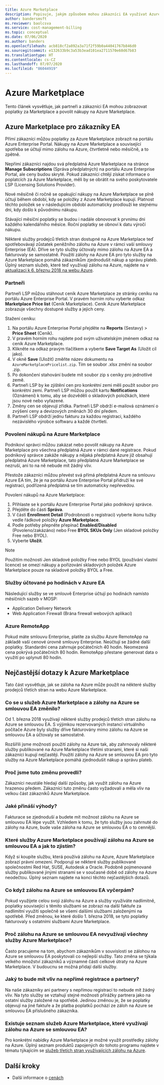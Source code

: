 ```yaml
---
title: Azure Marketplace
description: Popisuje, jakým způsobem mohou zákazníci EA využívat Azure Marketplace.
author: bandersmsft
ms.reviewer: baolcsva
ms.service: cost-management-billing
ms.topic: conceptual
ms.date: 07/06/2020
ms.author: banders
ms.openlocfilehash: acb818cf2a892a3a71f2f59b0a44041767b846d0
ms.sourcegitcommit: e132633b9c3a53b3ead101ea2711570e60d67b83
ms.translationtype: HT
ms.contentlocale: cs-CZ
ms.lasthandoff: 07/07/2020
ms.locfileid: "86044919"
---
```

# <a name="azure-marketplace"></a>Azure Marketplace

Tento článek vysvětluje, jak partneři a zákazníci EA mohou zobrazovat poplatky za Marketplace a povolit nákupy na Azure Marketplace.

## <a name="azure-marketplace-for-ea-customers"></a>Azure Marketplace pro zákazníky EA

Přímí zákazníci můžou poplatky za Azure Marketplace zobrazit na portálu Azure Enterprise Portal. Nákupy na Azure Marketplace a související spotřeba se účtují mimo zálohu na Azure, čtvrtletně nebo měsíčně, a to zpětně.

Nepřímí zákazníci najdou svá předplatná Azure Marketplace na stránce **Manage Subscriptions** (Správa předplatných) na portálu Azure Enterprise Portal, ale ceny budou skryté. Pokud zákazníci chtějí získat informace o poplatcích za Azure Marketplace, měli by se obrátit na svého poskytovatele LSP (Licensing Solutions Provider).

Nové měsíčně či ročně se opakující nákupy na Azure Marketplace se plně účtují během období, kdy se položky z Azure Marketplace kupují. Platnost těchto položek se v následujícím období automaticky prodlouží ke stejnému dni, kdy došlo k původnímu nákupu.

Stávající měsíční poplatky se budou i nadále obnovovat k prvnímu dni každého kalendářního měsíce. Roční poplatky se obnoví k datu výročí nákupu.

Některé služby prodejců třetích stran dostupné na Azure Marketplace teď spotřebovávají zůstatek peněžního zálohu na Azure v rámci vaší smlouvy Enterprise (EA). Dříve se tyto služby účtovaly mimo zálohu na Azure EA a fakturovaly se samostatně. Použití zálohy na Azure EA pro tyto služby na Azure Marketplace pomáhá zákazníkům zjednodušit nákup a správu plateb. Úplný seznam služeb, které teď využívají zálohu na Azure, najdete na v [aktualizaci k 6. březnu 2018 na webu Azure](https://azure.microsoft.com/updates/azure-marketplace-third-party-reseller-services-now-use-azure-monetary-commitment/).

### <a name="partners"></a>Partneři

Partneři LSP můžou stáhnout ceník Azure Marketplace ze stránky ceníku na portálu Azure Enterprise Portal. V pravém horním rohu vyberte odkaz **Marketplace Price list** (Ceník Marketplace). Ceník Azure Marketplace zobrazuje všechny dostupné služby a jejich ceny.

Stažení ceníku:

1. Na portálu Azure Enterprise Portal přejděte na **Reports** (Sestavy)  >  **Price Sheet** (Ceník).
1. V pravém horním rohu najdete pod svým uživatelským jménem odkaz na ceník Azure Marketplace.
1. Klikněte na odkaz pravým tlačítkem a vyberte **Save Target As** (Uložit cíl jako).
1. V okně **Save** (Uložit) změňte název dokumentu na `AzureMarketplacePricelist.zip`. Tím se soubor .xlsx změní na soubor .zip.
1. Po dokončení stahování budete mít soubor zip s ceníky pro jednotlivé země.
1. Partneři LSP by ke zjištění cen pro konkrétní zemi měli použít soubor pro konkrétní zemi. Partneři LSP můžou použít kartu **Notifications** (Oznámení) k tomu, aby se dozvěděli o skladových položkách, které jsou nové nebo vyřazené.
1. Změny cen se objevují zřídka. Partneři LSP obdrží e-mailová oznámení o zvýšení ceny a devizových změnách 30 dní předem.
1. Partneři LSP obdrží jednu fakturu za každou registraci, každého nezávislého výrobce softwaru a každé čtvrtletí.

### <a name="enabling-azure-marketplace-purchases"></a>Povolení nákupů na Azure Marketplace

Podnikoví správci můžou zakázat nebo povolit nákupy na Azure Marketplace pro všechna předplatná Azure v rámci dané registrace. Pokud podnikový správce zakáže nákupy a nějaká předplatná Azure již obsahují předplatná Azure Marketplace, tato předplatná Azure Marketplace se nezruší, ani to na ně nebude mít žádný vliv.

Přestože zákazníci můžou převést svá přímá předplatná Azure na smlouvu Azure EA tím, že je na portálu Azure Enterprise Portal přidruží ke své registraci, podřízená předplatná se tím automaticky nepřevedou.

Povolení nákupů na Azure Marketplace:

1. Přihlaste se k portálu Azure Enterprise Portal jako podnikový správce.
1. Přejděte do části **Správa**.
1. V části **Enrollment Detail** (Podrobnosti o registraci) vyberte ikonu tužky vedle řádkové položky **Azure Marketplace**.
1. Podle potřeby přepněte přepínač **Enabled/Disabled** (Povoleno/zakázáno) nebo Free **BYOL SKUs Only** (Jen skladové položky Free nebo BYOL).
1. Vyberte **Uložit**.

> [!NOTE]
> Použitím možnosti Jen skladové položky Free nebo BYOL (používání vlastní licence) se omezí nákupy a pořizování skladových položek Azure Marketplace pouze na skladové položky BYOL a Free.

### <a name="services-billed-hourly-for-azure-ea"></a>Služby účtované po hodinách v Azure EA

Následující služby se ve smlouvě Enterprise účtují po hodinách namísto měsíčních sazeb v MOSP:

- Application Delivery Network
- Web Application Firewall (Brána firewall webových aplikací)

### <a name="azure-remoteapp"></a>Azure RemoteApp

Pokud máte smlouvu Enterprise, platíte za službu Azure RemoteApp na základě vaší cenové úrovně smlouvy Enterprise. Neúčtují se žádné další poplatky. Standardní cena zahrnuje počátečních 40 hodin. Neomezená cena pokrývá počátečních 80 hodin. RemoteApp přestane generovat data o využití po uplynutí 80 hodin.

## <a name="azure-marketplace-faq"></a>Nejčastější dotazy k Azure Marketplace

Tato část vysvětluje, jak se záloha na Azure může použít na některé služby prodejců třetích stran na webu Azure Marketplace.

### <a name="what-changed-with-azure-marketplace-services-and-azure-ea-prepayment"></a>Co se u služeb Azure Marketplace a zálohy na Azure se smlouvou EA změnilo?

Od 1. března 2018 využívají některé služby prodejců třetích stran zálohu na Azure se smlouvou EA. S výjimkou rezervovaných instancí virtuálního počítače Azure byly služby dříve fakturovány mimo zálohu na Azure se smlouvou EA a účtovaly se samostatně.

Rozšířili jsme možnosti použití zálohy na Azure tak, aby zahrnovaly některé služby publikované na Azure Marketplace třetími stranami, které si naši zákazníci kupují nejčastěji. Použití zálohy na Azure se smlouvou EA pro tyto služby na Azure Marketplace pomáhá zjednodušit nákup a správu plateb.

### <a name="why-did-we-make-this-change"></a>Proč jsme tuto změnu provedli?

Zákazníci neustále hledají další způsoby, jak využít zálohu na Azure hrazenou předem. Zákazníci tuto změnu často vyžadovali a měla vliv na velkou část zákazníků Azure Marketplace.

### <a name="how-do-you-benefit"></a>Jaké přináší výhody?

Fakturace se zjednoduší a budete mít možnost zálohu na Azure se smlouvou EA lépe využít. Vzhledem k tomu, že tyto služby jsou zahrnuté do zálohy na Azure, bude vaše záloha na Azure se smlouvou EA o to cennější.

### <a name="what-azure-marketplace-services-use-azure-ea-prepayment-and-how-do-i-know"></a>Které služby Azure Marketplace používají zálohu na Azure se smlouvou EA a jak to zjistím?

Když si koupíte službu, která používá zálohu na Azure, Azure Marketplace zobrazí právní omezení. Podporují se některé služby publikované společnostmi Red Hat, SUSE, Autodesk a Oracle. Podobně pojmenované služby publikované jinými stranami se v současné době od zálohy na Azure neodečtou. Úplný seznam najdete na konci těchto nejčastějších dotazů.

### <a name="what-if-my-azure-ea-prepayment-runs-out"></a>Co když zálohu na Azure se smlouvou EA vyčerpám?

Pokud využijete celou svoji zálohu na Azure a služby využíváte nadlimitně, poplatky související s těmito službami se zobrazí na další faktuře za nadlimitní využití společně se všemi dalšími službami založenými na spotřebě. Před změnou, ke které došlo 1. března 2018, se tyto poplatky fakturovaly s ostatními službami Azure Marketplace.

### <a name="why-dont-all-azure-marketplaces-consume-azure-ea-prepayment"></a>Proč zálohu na Azure se smlouvou EA nevyužívají všechny služby Azure Marketplace?

Často pracujeme na tom, abychom zákazníkům v souvislosti se zálohou na Azure se smlouvou EA poskytovali co nejlepší služby. Tato změna se týkala velkého množství zákazníků a významné části celkové útraty na Azure Marketplace. V budoucnu se možná přidají další služby.

### <a name="how-does-this-impact-indirect-enrollment-and-partners"></a>Jaký to bude mít vliv na nepřímé registrace a partnery?

Na naše zákazníky ani partnery s nepřímou registrací to nebude mít žádný vliv. Na tyto služby se vztahují stejné možnosti přirážky partnera jako na ostatní služby založené na spotřebě. Jedinou změnou je, že se poplatky objevují na jiné faktuře a že platba poplatků pochází ze záloh na Azure se smlouvou EA příslušného zákazníka.

### <a name="is-there-a-list-of-azure-marketplace-services-that-consume-azure-ea-prepayment"></a>Existuje seznam služeb Azure Marketplace, které využívají zálohu na Azure se smlouvou EA?

Pro konkrétní nabídky Azure Marketplace je možné využít prostředky zálohy na Azure. Úplný seznam produktů zapojených do tohoto programu najdete v tématu týkajícím se [služeb třetích stran využívajících zálohu na Azure](https://azure.microsoft.com/updates/azure-marketplace-third-party-reseller-services-now-use-azure-monetary-commitment).


## <a name="next-steps"></a>Další kroky

- Další informace o [cenách](ea-pricing-overview.md)